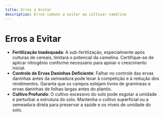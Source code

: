 ```yaml
---
title: Erros a Evitar
description: Erros comuns a evitar ao cultivar camelina
---
```

# Erros a Evitar

- **Fertilização Inadequada**: A sub-fertilização, especialmente após culturas de cereais, limitará o potencial da camelina. Certifique-se de aplicar nitrogênio conforme necessário para apoiar o crescimento inicial.
- **Controle de Ervas Daninhas Deficiente**: Falhar no controle das ervas daninhas antes da semeadura pode levar à competição e à redução dos rendimentos. Garanta que os campos estejam livres de gramíneas e ervas daninhas de folhas largas antes do plantio.
- **Cultivo Profundo**: O cultivo excessivo do solo pode esgotar a umidade e perturbar a estrutura do solo. Mantenha o cultivo superficial ou a semeadura direta para preservar a saúde e os níveis de umidade do solo.